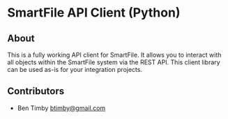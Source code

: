 SmartFile API Client (Python)
=======

About
-----
This is a fully working API client for SmartFile. It allows you to interact with all objects within the SmartFile system via the REST API. This client library can be used as-is for your integration projects.


Contributors
------------
 * Ben Timby <btimby@gmail.com>
